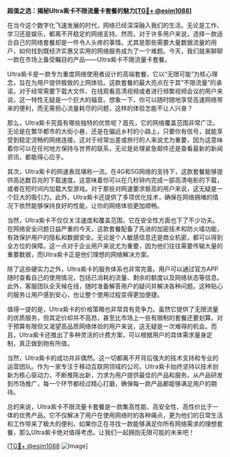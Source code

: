 **超值之选：揭秘Ultra紫卡不限流量卡套餐的魅力[[TG💪+ @esim1088](https://t.me/s/esim1088)]**

在当今这个数字化飞速发展的时代，网络已经深深融入我们的生活。无论是工作、学习还是娱乐，都离不开稳定的网络支持。然而，对于许多用户来说，选择一款适合自己的网络套餐却是一件令人头疼的事情。尤其是那些需要大量数据流量的用户，如何找到既经济实惠又实用的网络服务成为了一个难题。今天，我们就来聊聊一款在市场上备受瞩目的产品——Ultra紫卡不限流量卡套餐。

Ultra紫卡是一款专为重度网络使用者设计的高端套餐，它以“无限可能”为核心理念，旨在为用户提供极致的上网体验。这款套餐的最大亮点在于其“不限流量”的承诺。对于经常需要下载大文件、在线观看高清视频或者进行频繁视频会议的用户来说，这一特性无疑是一个巨大的福音。想象一下，你可以随时随地享受高速网络带来的便利，而无需担心流量耗尽的问题，这样的体验怎能不让人兴奋？

那么，Ultra紫卡究竟有哪些独特的优势呢？首先，它的网络覆盖范围非常广泛。无论是在繁华都市的大街小巷，还是在偏远乡村的小路上，只要你有信号，就能享受到稳定流畅的网络连接。这对于经常出差或旅行的人来说尤为重要，因为这意味着你可以在任何地方保持与世界的联系，无论是处理紧急邮件还是查看最新的新闻资讯，都能得心应手。

其次，Ultra紫卡的网速表现堪称一流。在4G和5G网络的支持下，这款套餐能够提供高达数百兆的下载速度。这意味着你可以在几秒钟内完成一部高清电影的下载，或者在短时间内加载大型游戏。对于那些对网速要求极高的用户来说，这无疑是一个巨大的吸引力。此外，Ultra紫卡还提供了多项优化技术，确保在网络拥堵的情况下依然能够保持良好的性能，让你的网络体验更加顺畅。

当然，Ultra紫卡不仅仅关注速度和覆盖范围，它在安全性方面也下了不少功夫。在网络安全问题日益严重的今天，这款套餐配备了先进的加密技术和防火墙功能，有效保护用户的隐私和数据安全。无论是个人敏感信息还是商业机密，都可以得到全方位的保障。这一点对于企业用户来说尤为重要，因为他们往往需要传输大量的重要数据，而Ultra紫卡正是他们理想的网络解决方案。

除了这些硬实力之外，Ultra紫卡的服务体系也非常完善。用户可以通过官方APP随时查看自己的使用情况，包括已消耗的流量、剩余的额度以及网络状态等信息。此外，客服团队全天候在线，随时准备解答用户的疑问并解决各种问题。这种贴心的服务让用户感到安心，也让整个使用过程变得更加便捷。

值得一提的是，Ultra紫卡的价格策略也非常具有竞争力。虽然它提供了无限流量的优质服务，但其定价却并不高昂，甚至比市场上一些有限制的套餐还要划算。对于预算有限但又渴望高品质网络体验的用户来说，这无疑是一次难得的机会。而且，Ultra紫卡还推出了多种灵活的计费方案，可以根据用户的具体需求量身定制，真正做到物有所值。

当然，Ultra紫卡的成功并非偶然。这一切都离不开背后强大的技术支持和专业的运营团队。作为一家专注于移动互联网领域的公司，Ultra紫卡始终坚持以技术创新为核心驱动力，不断推陈出新，力求为用户提供最佳的产品和服务。从产品研发到市场推广，每一个环节都经过精心打磨，确保每一款产品都能够满足用户的期待。

总的来说，Ultra紫卡不限流量卡套餐是一款集高性能、高安全性、高性价比于一体的优秀产品。它不仅解决了用户在使用网络时的各种痛点，更为他们的日常生活和工作带来了极大的便利。如果你正在寻找一款能够满足你所有网络需求的理想套餐，那么Ultra紫卡绝对值得考虑。让我们一起拥抱无限可能的未来吧！

[[TG💪+ @esim1088](https://t.me/s/esim1088) ![Image](https://i.postimg.cc/4NQfJmqS/Snipaste-2025-05-13-00-14-12.png)]